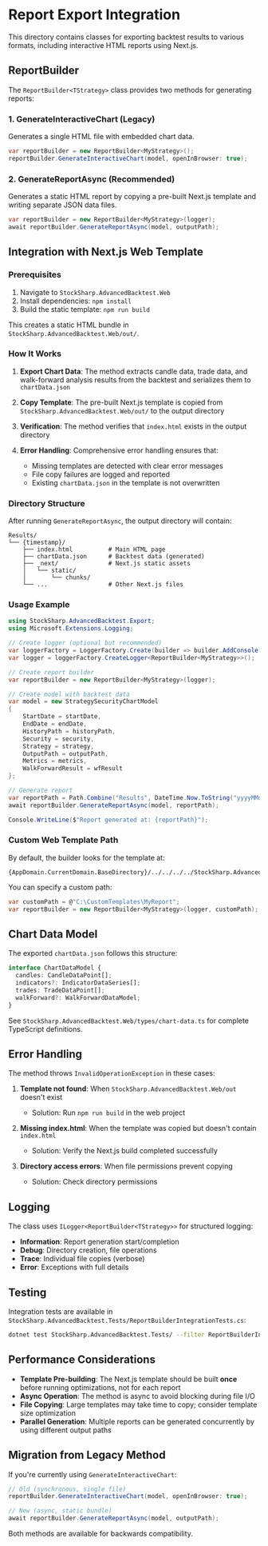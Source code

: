# Report Export Integration

This directory contains classes for exporting backtest results to various formats, including interactive HTML reports using Next.js.

## ReportBuilder

The `ReportBuilder<TStrategy>` class provides two methods for generating reports:

### 1. GenerateInteractiveChart (Legacy)

Generates a single HTML file with embedded chart data.

```csharp
var reportBuilder = new ReportBuilder<MyStrategy>();
reportBuilder.GenerateInteractiveChart(model, openInBrowser: true);
```

### 2. GenerateReportAsync (Recommended)

Generates a static HTML report by copying a pre-built Next.js template and writing separate JSON data files.

```csharp
var reportBuilder = new ReportBuilder<MyStrategy>(logger);
await reportBuilder.GenerateReportAsync(model, outputPath);
```

## Integration with Next.js Web Template

### Prerequisites

1. Navigate to `StockSharp.AdvancedBacktest.Web`
2. Install dependencies: `npm install`
3. Build the static template: `npm run build`

This creates a static HTML bundle in `StockSharp.AdvancedBacktest.Web/out/`.

### How It Works

1. **Export Chart Data**: The method extracts candle data, trade data, and walk-forward analysis results from the backtest and serializes them to `chartData.json`

2. **Copy Template**: The pre-built Next.js template is copied from `StockSharp.AdvancedBacktest.Web/out/` to the output directory

3. **Verification**: The method verifies that `index.html` exists in the output directory

4. **Error Handling**: Comprehensive error handling ensures that:
   - Missing templates are detected with clear error messages
   - File copy failures are logged and reported
   - Existing `chartData.json` in the template is not overwritten

### Directory Structure

After running `GenerateReportAsync`, the output directory will contain:

```
Results/
└── {timestamp}/
    ├── index.html          # Main HTML page
    ├── chartData.json      # Backtest data (generated)
    ├── _next/              # Next.js static assets
    │   └── static/
    │       └── chunks/
    └── ...                 # Other Next.js files
```

### Usage Example

```csharp
using StockSharp.AdvancedBacktest.Export;
using Microsoft.Extensions.Logging;

// Create logger (optional but recommended)
var loggerFactory = LoggerFactory.Create(builder => builder.AddConsole());
var logger = loggerFactory.CreateLogger<ReportBuilder<MyStrategy>>();

// Create report builder
var reportBuilder = new ReportBuilder<MyStrategy>(logger);

// Create model with backtest data
var model = new StrategySecurityChartModel
{
    StartDate = startDate,
    EndDate = endDate,
    HistoryPath = historyPath,
    Security = security,
    Strategy = strategy,
    OutputPath = outputPath,
    Metrics = metrics,
    WalkForwardResult = wfResult
};

// Generate report
var reportPath = Path.Combine("Results", DateTime.Now.ToString("yyyyMMdd_HHmmss"));
await reportBuilder.GenerateReportAsync(model, reportPath);

Console.WriteLine($"Report generated at: {reportPath}");
```

### Custom Web Template Path

By default, the builder looks for the template at:
```
{AppDomain.CurrentDomain.BaseDirectory}/../../../../StockSharp.AdvancedBacktest.Web/out
```

You can specify a custom path:

```csharp
var customPath = @"C:\CustomTemplates\MyReport";
var reportBuilder = new ReportBuilder<MyStrategy>(logger, customPath);
```

## Chart Data Model

The exported `chartData.json` follows this structure:

```typescript
interface ChartDataModel {
  candles: CandleDataPoint[];
  indicators?: IndicatorDataSeries[];
  trades: TradeDataPoint[];
  walkForward?: WalkForwardDataModel;
}
```

See `StockSharp.AdvancedBacktest.Web/types/chart-data.ts` for complete TypeScript definitions.

## Error Handling

The method throws `InvalidOperationException` in these cases:

1. **Template not found**: When `StockSharp.AdvancedBacktest.Web/out` doesn't exist
   - Solution: Run `npm run build` in the web project

2. **Missing index.html**: When the template was copied but doesn't contain `index.html`
   - Solution: Verify the Next.js build completed successfully

3. **Directory access errors**: When file permissions prevent copying
   - Solution: Check directory permissions

## Logging

The class uses `ILogger<ReportBuilder<TStrategy>>` for structured logging:

- **Information**: Report generation start/completion
- **Debug**: Directory creation, file operations
- **Trace**: Individual file copies (verbose)
- **Error**: Exceptions with full details

## Testing

Integration tests are available in `StockSharp.AdvancedBacktest.Tests/ReportBuilderIntegrationTests.cs`:

```bash
dotnet test StockSharp.AdvancedBacktest.Tests/ --filter ReportBuilderIntegrationTests
```

## Performance Considerations

- **Template Pre-building**: The Next.js template should be built **once** before running optimizations, not for each report
- **Async Operation**: The method is async to avoid blocking during file I/O
- **File Copying**: Large templates may take time to copy; consider template size optimization
- **Parallel Generation**: Multiple reports can be generated concurrently by using different output paths

## Migration from Legacy Method

If you're currently using `GenerateInteractiveChart`:

```csharp
// Old (synchronous, single file)
reportBuilder.GenerateInteractiveChart(model, openInBrowser: true);

// New (async, static bundle)
await reportBuilder.GenerateReportAsync(model, outputPath);
```

Both methods are available for backwards compatibility.

